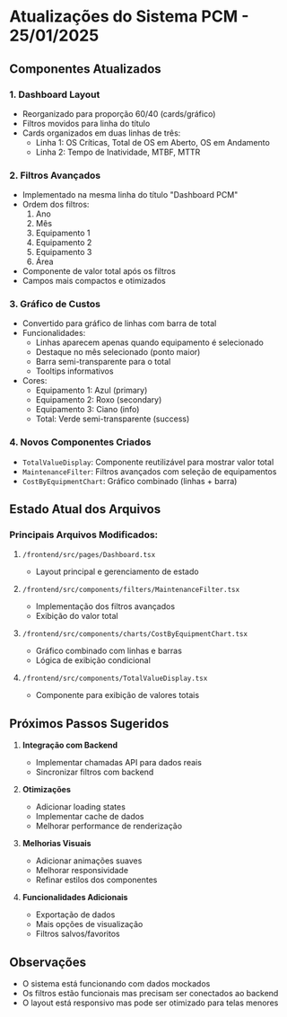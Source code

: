 # Atualizações do Sistema PCM - 25/01/2025

## Componentes Atualizados

### 1. Dashboard Layout
- Reorganizado para proporção 60/40 (cards/gráfico)
- Filtros movidos para linha do título
- Cards organizados em duas linhas de três:
  * Linha 1: OS Críticas, Total de OS em Aberto, OS em Andamento
  * Linha 2: Tempo de Inatividade, MTBF, MTTR

### 2. Filtros Avançados
- Implementado na mesma linha do título "Dashboard PCM"
- Ordem dos filtros:
  1. Ano
  2. Mês
  3. Equipamento 1
  4. Equipamento 2
  5. Equipamento 3
  6. Área
- Componente de valor total após os filtros
- Campos mais compactos e otimizados

### 3. Gráfico de Custos
- Convertido para gráfico de linhas com barra de total
- Funcionalidades:
  * Linhas aparecem apenas quando equipamento é selecionado
  * Destaque no mês selecionado (ponto maior)
  * Barra semi-transparente para o total
  * Tooltips informativos
- Cores:
  * Equipamento 1: Azul (primary)
  * Equipamento 2: Roxo (secondary)
  * Equipamento 3: Ciano (info)
  * Total: Verde semi-transparente (success)

### 4. Novos Componentes Criados
- `TotalValueDisplay`: Componente reutilizável para mostrar valor total
- `MaintenanceFilter`: Filtros avançados com seleção de equipamentos
- `CostByEquipmentChart`: Gráfico combinado (linhas + barra)

## Estado Atual dos Arquivos

### Principais Arquivos Modificados:
1. `/frontend/src/pages/Dashboard.tsx`
   - Layout principal e gerenciamento de estado

2. `/frontend/src/components/filters/MaintenanceFilter.tsx`
   - Implementação dos filtros avançados
   - Exibição do valor total

3. `/frontend/src/components/charts/CostByEquipmentChart.tsx`
   - Gráfico combinado com linhas e barras
   - Lógica de exibição condicional

4. `/frontend/src/components/TotalValueDisplay.tsx`
   - Componente para exibição de valores totais

## Próximos Passos Sugeridos

1. **Integração com Backend**
   - Implementar chamadas API para dados reais
   - Sincronizar filtros com backend

2. **Otimizações**
   - Adicionar loading states
   - Implementar cache de dados
   - Melhorar performance de renderização

3. **Melhorias Visuais**
   - Adicionar animações suaves
   - Melhorar responsividade
   - Refinar estilos dos componentes

4. **Funcionalidades Adicionais**
   - Exportação de dados
   - Mais opções de visualização
   - Filtros salvos/favoritos

## Observações
- O sistema está funcionando com dados mockados
- Os filtros estão funcionais mas precisam ser conectados ao backend
- O layout está responsivo mas pode ser otimizado para telas menores
